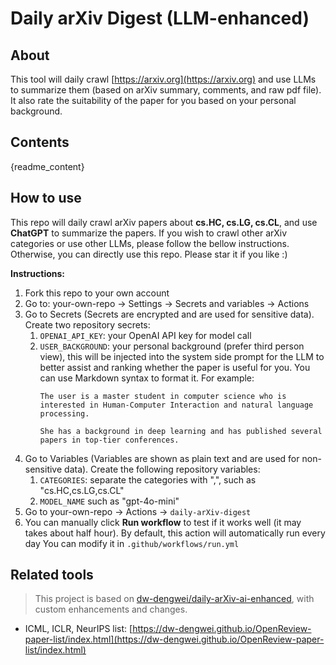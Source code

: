 # Daily arXiv Digest (LLM-enhanced)

## About

This tool will daily crawl [https://arxiv.org](https://arxiv.org) and use LLMs to summarize them (based on arXiv summary, comments, and raw pdf file). It also rate the suitability of the paper for you based on your personal background.

## Contents

{readme_content}

## How to use

This repo will daily crawl arXiv papers about **cs.HC, cs.LG, cs.CL**, and use **ChatGPT** to summarize the papers.
If you wish to crawl other arXiv categories or use other LLMs, please follow the bellow instructions.
Otherwise, you can directly use this repo. Please star it if you like :)

**Instructions:**

1. Fork this repo to your own account
2. Go to: your-own-repo -> Settings -> Secrets and variables -> Actions
3. Go to Secrets (Secrets are encrypted and are used for sensitive data). Create two repository secrets:
   1. `OPENAI_API_KEY`: your OpenAI API key for model call
   2. `USER_BACKGROUND`: your personal background (prefer third person view), this will be injected into the system side prompt for the LLM to better assist and ranking whether the paper is useful for you. You can use Markdown syntax to format it. For example:
      ```makrdown
      The user is a master student in computer science who is interested in Human-Computer Interaction and natural language processing.

      She has a background in deep learning and has published several papers in top-tier conferences.
      ```
4. Go to Variables (Variables are shown as plain text and are used for non-sensitive data). Create the following repository variables:
    1. `CATEGORIES`: separate the categories with ",", such as "cs.HC,cs.LG,cs.CL"
    2. `MODEL_NAME` such as "gpt-4o-mini"
5. Go to your-own-repo -> Actions -> `daily-arXiv-digest`
6. You can manually click **Run workflow** to test if it works well (it may takes about half hour).
By default, this action will automatically run every day
You can modify it in `.github/workflows/run.yml`

## Related tools

> This project is based on [dw-dengwei/daily-arXiv-ai-enhanced](https://github.com/dw-dengwei/daily-arXiv-ai-enhanced), with custom enhancements and changes.

- ICML, ICLR, NeurIPS list: [https://dw-dengwei.github.io/OpenReview-paper-list/index.html](https://dw-dengwei.github.io/OpenReview-paper-list/index.html)
